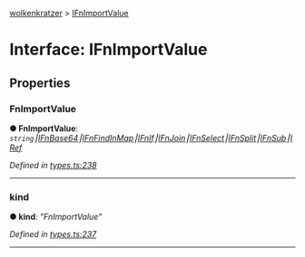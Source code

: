 [wolkenkratzer](../README.md) > [IFnImportValue](../interfaces/ifnimportvalue.md)



# Interface: IFnImportValue


## Properties
<a id="fnimportvalue"></a>

###  FnImportValue

**●  FnImportValue**:  *`string`⎮[IFnBase64](ifnbase64.md)⎮[IFnFindInMap](ifnfindinmap.md)⎮[IFnIf](ifnif.md)⎮[IFnJoin](ifnjoin.md)⎮[IFnSelect](ifnselect.md)⎮[IFnSplit](ifnsplit.md)⎮[IFnSub](ifnsub.md)⎮[IRef](iref.md)* 

*Defined in [types.ts:238](https://github.com/arminhammer/wolkenkratzer/blob/7912818/src/types.ts#L238)*





___

<a id="kind"></a>

###  kind

**●  kind**:  *"FnImportValue"* 

*Defined in [types.ts:237](https://github.com/arminhammer/wolkenkratzer/blob/7912818/src/types.ts#L237)*





___


